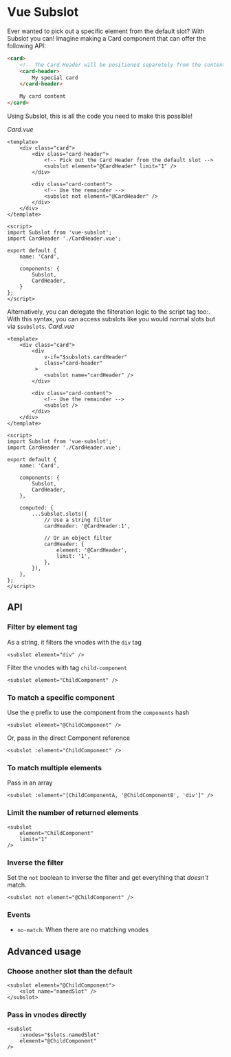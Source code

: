 # Vue Subslot
Ever wanted to pick out a specific element from the default slot? With Subslot you can! Imagine making a Card component that can offer the following API:

```html
<card>
	<!-- The Card Header will be positioned separetely from the content -->
	<card-header>
		My special card
	</card-header>

	My card content
</card>
```

Using Subslot, this is all the code you need to make this possible!

_Card.vue_
```vue
<template>
	<div class="card">
		<div class="card-header">
			<!-- Pick out the Card Header from the default slot -->
			<subslot element="@CardHeader" limit="1" />
		</div>

		<div class="card-content">
			<!-- Use the remainder -->
			<subslot not element="@CardHeader" />
		</div>
	</div>
</template>

<script>
import Subslot from 'vue-subslot';
import CardHeader './CardHeader.vue';

export default {
	name: 'Card',

	components: {
		Subslot,
		CardHeader,
	}
};
</script>
```

Alternatively, you can delegate the filteration logic to the script tag too:. With this syntax, you can access subslots like you would normal slots but via `$subslots`.
_Card.vue_
```vue
<template>
	<div class="card">
		<div
			v-if="$subslots.cardHeader"
			class="card-header"
		 >
			<subslot name="cardHeader" />
		</div>

		<div class="card-content">
			<!-- Use the remainder -->
			<subslot />
		</div>
	</div>
</template>

<script>
import Subslot from 'vue-subslot';
import CardHeader './CardHeader.vue';

export default {
	name: 'Card',

	components: {
		Subslot,
		CardHeader,
	},

	computed: {
		...Subslot.slots({
			// Use a string filter
			cardHeader: '@CardHeader:1',

			// Or an object filter
			cardHeader: {
				element: '@CardHeader',
				limit: '1',
			},
		}),
	},
};
</script>
```



## API

### Filter by element tag
As a string, it filters the vnodes with the `div` tag
```
<subslot element="div" />
```

Filter the vnodes with tag `child-component`
```
<subslot element="ChildComponent" />
```

### To match a specific component
Use the `@` prefix to use the component from the `components` hash
```
<subslot element="@ChildComponent" />
```

Or, pass in the direct Component reference
```
<subslot :element="ChildComponent" />
```

### To match multiple elements
Pass in an array

```
<subslot :element="[ChildComponentA, '@ChildComponentB', 'div']" />
```

### Limit the number of returned elements
```
<subslot
	element="ChildComponent"
	limit="1"
/>
```

### Inverse the filter
Set the `not` boolean to inverse the filter and get everything that _doesn't_ match.
```
<subslot not element="@ChildComponent" />
```

### Events
- `no-match`: When there are no matching vnodes


## Advanced usage

### Choose another slot than the default
```
<subslot element="@ChildComponent">
	<slot name="namedSlot" />
</subslot>
```

### Pass in vnodes directly
```
<subslot
	:vnodes="$slots.namedSlot"
	element="@ChildComponent"
/>
```

